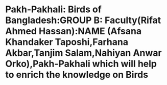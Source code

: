 # Pakh-Pakhali: Birds of Bangladesh:GROUP B: Faculty(Rifat Ahmed Hassan):NAME (Afsana Khandaker Taposhi,Farhana Akbar,Tanjim Salam,Nahiyan Anwar Orko),Pakh-Pakhali which will help to enrich the knowledge on Birds
